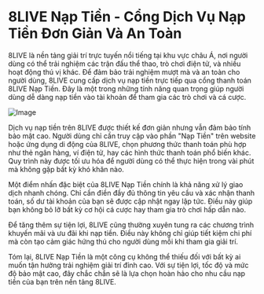 # 8LIVE Nạp Tiền - Cổng Dịch Vụ Nạp Tiền Đơn Giản Và An Toàn

8LIVE là nền tảng giải trí trực tuyến nổi tiếng tại khu vực châu Á, nơi người dùng có thể trải nghiệm các trận đấu thể thao, trò chơi điện tử, và nhiều hoạt động thú vị khác. Để đảm bảo trải nghiệm mượt mà và an toàn cho người dùng, 8LIVE cung cấp dịch vụ nạp tiền trực tiếp qua cổng thanh toán 8LIVE Nạp Tiền. Đây là một trong những tính năng quan trọng giúp người dùng dễ dàng nạp tiền vào tài khoản để tham gia các trò chơi và cá cược.

![Image](https://github.com/user-attachments/assets/bd51ea9f-0666-407b-a7a7-98ead6de688c)

Dịch vụ nạp tiền trên 8LIVE được thiết kế đơn giản nhưng vẫn đảm bảo tính bảo mật cao. Người dùng chỉ cần truy cập vào phần "Nạp Tiền" trên website hoặc ứng dụng di động của 8LIVE, chọn phương thức thanh toán phù hợp như thẻ ngân hàng, ví điện tử, hay các hình thức thanh toán phổ biến khác. Quy trình này được tối ưu hóa để người dùng có thể thực hiện trong vài phút mà không gặp bất kỳ khó khăn nào.

Một điểm nhấn đặc biệt của 8LIVE Nạp Tiền chính là khả năng xử lý giao dịch nhanh chóng. Chỉ cần điền đầy đủ thông tin yêu cầu và xác nhận thanh toán, số dư tài khoản của bạn sẽ được cập nhật ngay lập tức. Điều này giúp bạn không bỏ lỡ bất kỳ cơ hội cá cược hay tham gia trò chơi hấp dẫn nào.

Để tăng thêm sự tiện lợi, 8LIVE cũng thường xuyên tung ra các chương trình khuyến mãi và ưu đãi khi nạp tiền. Điều này không chỉ giúp tiết kiệm chi phí mà còn tạo cảm giác hứng thú cho người dùng mỗi khi tham gia giải trí.

Tóm lại, 8LIVE Nạp Tiền là một công cụ không thể thiếu đối với bất kỳ ai muốn tận hưởng trải nghiệm giải trí đỉnh cao. Với sự tiện lợi, tốc độ và mức độ bảo mật cao, đây chắc chắn sẽ là lựa chọn hoàn hảo cho nhu cầu nạp tiền của bạn trên nền tảng 8LIVE.